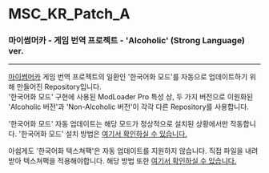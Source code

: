 # MSC_KR_Patch_A
### 마이썸머카 - 게임 번역 프로젝트 - 'Alcoholic' (Strong Language) ver.
-----
[마이썸머카](http://www.amistech.com/msc/) 게임 번역 프로젝트의 일환인 '한국어화 모드'를 자동으로 업데이트하기 위해 만들어진 Repository입니다.   
'한국어화 모드' 구현에 사용된 ModLoader Pro 특성 상, 두 가지 버전으로 이원화된 'Alcoholic 버전'과 'Non-Alcoholic 버전'이 각각 다른 Repository를 사용합니다.

'한국어화 모드' 자동 업데이트는 해당 모드가 정상적으로 설치된 상황에서만 작동합니다. '한국어화 모드' 설치 방법은 [여기서 확인하실 수 있습니다.](https://blog.naver.com/fishnchips775/221512936848)

아쉽게도 '한국어화 텍스쳐팩'은 자동 업데이트를 지원하지 않습니다. 직접 파일을 내려받아 텍스쳐팩을 적용해야합니다. 해당 방법 또한 [여기서 확인하실 수 있습니다.](https://blog.naver.com/fishnchips775/222329742793)
